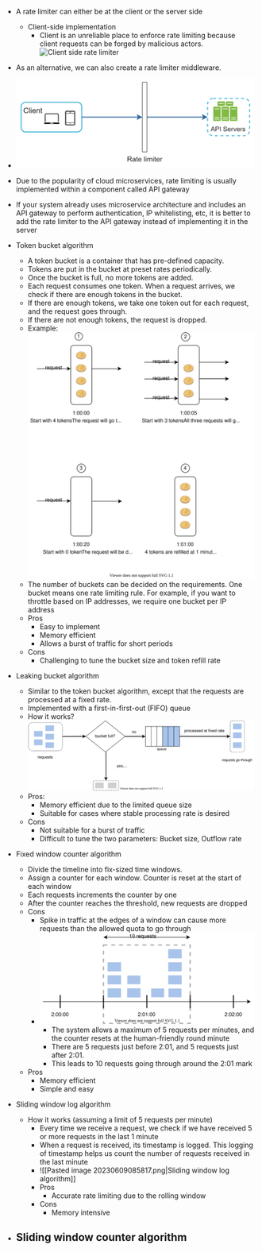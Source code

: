 - A rate limiter can either be at the client or the server side
	- Client-side implementation
		- Client is an unreliable place to enforce rate limiting because client requests can be forged by malicious actors.
![Client side rate limiter](Server%20side%20rate%20limiter%20demonstration.webp)

- As an alternative, we can also create a rate limiter middleware.
- ![Rate limiter middleware demo](Assets/Rate_limiter_middleware_demo.webp)
- Due to the popularity of cloud microservices, rate limiting is usually implemented within a component called API gateway
- If your system already uses microservice architecture and includes an API gateway to perform authentication, IP whitelisting, etc, it is better to add the rate limiter to the API gateway instead of implementing it in the server
- Token bucket algorithm
	- A token bucket is a container that has pre-defined capacity.
	- Tokens are put in the bucket at preset rates periodically.
	- Once the bucket is full, no more tokens are added.
	- Each request consumes one token. When a request arrives, we check if there are enough tokens in the bucket.
	- If there are enough tokens, we take one token out for each request, and the request goes through.
	- If there are not enough tokens, the request is dropped.
	- Example: ![4 tokens filled every minute](Assets/4_tokens_filled_every_minute.svg)
	- The number of buckets can be decided on the requirements. One bucket means one rate limiting rule. For example, if you want to throttle based on IP addresses, we require one bucket per IP address
	- Pros
		- Easy to implement
		- Memory efficient
		- Allows a burst of traffic for short periods
	- Cons
		- Challenging to tune the bucket size and token refill rate
- Leaking bucket algorithm
	- Similar to the token bucket algorithm, except that the requests are processed at a fixed rate.
	- Implemented with a first-in-first-out (FIFO) queue
	- How it works? ![Leaking bucket algorithm working](Assets/Leaking_bucket_algorithm_working.svg)
	- Pros:
		- Memory efficient due to the limited queue size
		- Suitable for cases where stable processing rate is desired
	- Cons
		- Not suitable for a burst of traffic
		- Difficult to tune the two parameters: Bucket size, Outflow rate
- Fixed window counter algorithm
	- Divide the timeline into fix-sized time windows.
	- Assign a counter for each window. Counter is reset at the start of each window
	- Each requests increments the counter by one
	- After the counter reaches the threshold, new requests are dropped
	- Cons
		- Spike in traffic at the edges of a window can cause more requests than the allowed quota to go through
		- ![Demonstrating bursts of traffic breaking the fixed window counter rate limiter](Assets/Demonstrating_bursts_of_traffic_breaking_the_fixed_window_counter_rate_limiter.svg)
			- The system allows a maximum of 5 requests per minutes, and the counter resets at the human-friendly round minute
			- There are 5 requests just before 2:01, and 5 requests just after 2:01.
			- This leads to 10 requests going through around the 2:01 mark
	- Pros
		- Memory efficient
		- Simple and easy
- Sliding window log algorithm
	- How it works (assuming a limit of 5 requests per minute)
		- Every time we receive a request, we check if we have received 5 or more requests in the last 1 minute
		- When a request is received, its timestamp is logged. This logging of timestamp helps us count the number of requests received in the last minute
		- ![[Pasted image 20230609085817.png|Sliding window log algorithm]]
		- Pros
			- Accurate rate limiting due to the rolling window
		- Cons
			- Memory intensive
- Sliding window counter algorithm
	- 